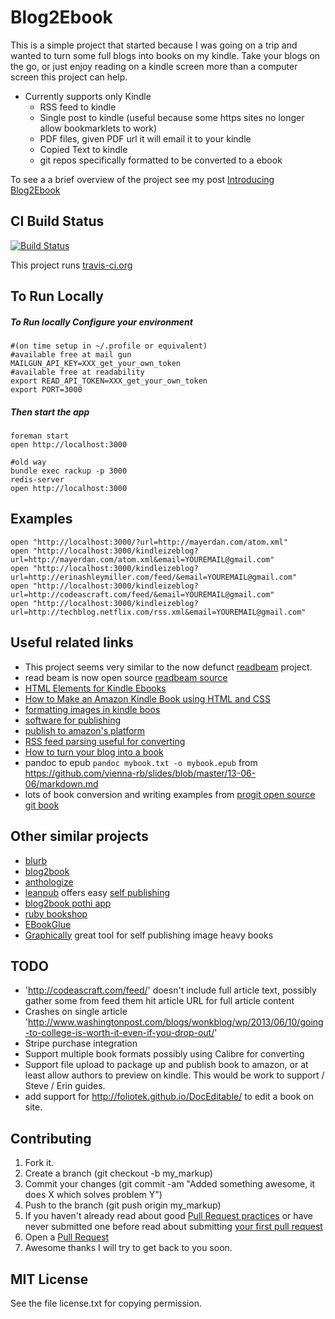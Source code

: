 Blog2Ebook
===

This is a simple project that started because I was going on a trip and wanted to turn some full blogs into books on my kindle. Take your blogs on the go, or just enjoy reading on a kindle screen more than a computer screen this project can help.

* Currently supports only Kindle
  * RSS feed to kindle
  * Single post to kindle (useful because some https sites no longer allow bookmarklets to work)
  * PDF files, given PDF url it will email it to your kindle
  * Copied Text to kindle 
  * git repos specifically formatted to be converted to a ebook

To see a a brief overview of the project see my post [Introducing Blog2Ebook](http://mayerdan.com/ruby/2013/06/20/introducing-blog2ebook/)

## CI Build Status

[![Build Status](https://secure.travis-ci.org/danmayer/blog2ebook.png)](http://travis-ci.org/danmayer/blog2ebook)

This project runs [travis-ci.org](http://travis-ci.org)

## To Run Locally

##### To Run locally Configure your environment

    #(on time setup in ~/.profile or equivalent)
    #available free at mail gun
    MAILGUN_API_KEY=XXX_get_your_own_token
    #available free at readability
    export READ_API_TOKEN=XXX_get_your_own_token
    export PORT=3000
    

##### Then start the app

    foreman start
    open http://localhost:3000
    
    #old way
    bundle exec rackup -p 3000
    redis-server
    open http://localhost:3000


## Examples

    open "http://localhost:3000/?url=http://mayerdan.com/atom.xml"
    open "http://localhost:3000/kindleizeblog?url=http://mayerdan.com/atom.xml&email=YOUREMAIL@gmail.com"
    open "http://localhost:3000/kindleizeblog?url=http://erinashleymiller.com/feed/&email=YOUREMAIL@gmail.com"
    open "http://localhost:3000/kindleizeblog?url=http://codeascraft.com/feed/&email=YOUREMAIL@gmail.com"
    open "http://localhost:3000/kindleizeblog?url=http://techblog.netflix.com/rss.xml&email=YOUREMAIL@gmail.com"

## Useful related links

* This project seems very similar to the now defunct [readbeam](http://readbeam.com/) project.
* read beam is now open source [readbeam source](https://github.com/tomschlenkhoff/ReadBeam)
* [HTML Elements for Kindle Ebooks](http://webdesign.about.com/od/mobi/a/html-for-kindle.htm)
* [How to Make an Amazon Kindle Book using HTML and CSS](http://www.perrygarvin.com/blog/2012/01/16/how-to-make-an-amazon-kindle-book-using-html-and-css/)
* [formatting images in kindle boos](https://kdp.amazon.com/self-publishing/help?topicId=A1B6GKJ79HC7AN)
* [software for publishing](http://www.williamking.me/2012/02/08/create-your-own-kindle-ebook-step-by-step-with-pictures/)
* [publish to amazon's platform](http://www.copyblogger.com/how-to-publish-kindle-ebook/)
* [RSS feed parsing useful for converting](http://ramblinglabs.com/blog/2012/02/migrating-your-blog-posts-to-markdown-with-upmark-and-nokogiri)
* [How to turn your blog into a book](http://en.blog.wordpress.com/2012/04/04/how-to-turn-your-blog-into-a-book/)
* pandoc to epub `pandoc mybook.txt -o mybook.epub` from https://github.com/vienna-rb/slides/blob/master/13-06-06/markdown.md
* lots of book conversion and writing examples from [progit open source git book](https://github.com/progit/progit)

## Other similar projects

* [blurb](http://www.blurb.com/)
* [blog2book](http://blog2print.sharedbook.com/blogworld/printmyblog/index.html)
* [anthologize](http://anthologize.org/)
* [leanpub](https://leanpub.com/) offers easy [self publishing](https://leanpub.com/authors) 
* [blog2book pothi app](http://blog2book.pothi.com/app/)
* [ruby bookshop](https://github.com/blueheadpublishing/bookshop)
* [EBookGlue](https://ebookglue.com/)
* [Graphically](http://graphicly.com/) great tool for self publishing image heavy books

## TODO

  * 'http://codeascraft.com/feed/' doesn't include full article text, possibly gather some from feed them hit article URL for full article content 
  * Crashes on single article 'http://www.washingtonpost.com/blogs/wonkblog/wp/2013/06/10/going-to-college-is-worth-it-even-if-you-drop-out/'
  * Stripe purchase integration
  * Support multiple book formats possibly using Calibre for converting
  * Support file upload to package up and publish book to amazon, or at least allow authors to preview on kindle. This would be work to support / Steve / Erin guides.
  * add support for http://foliotek.github.io/DocEditable/ to edit a book on site.
  
## Contributing

1. Fork it.
2. Create a branch (git checkout -b my_markup)
3. Commit your changes (git commit -am "Added something awesome, it does X which solves problem Y")
4. Push to the branch (git push origin my_markup)
5. If you haven't already read about good [Pull Request practices](http://codeinthehole.com/writing/pull-requests-and-other-good-practices-for-teams-using-github/) or have never submitted one before read about submitting [your first pull request](http://jumpstartlab.com/news/archives/2013/04/15/your-first-pull-request)
6. Open a [Pull Request](https://help.github.com/articles/using-pull-requests)
7. Awesome thanks I will try to get back to you soon.

## MIT License

See the file license.txt for copying permission.

